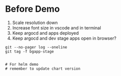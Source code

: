 # Before Demo

1. Scale resolution down
1. Increase font size in vscode and in terminal
1. Keep argocd and apps deployed
1. Keep argocd and dev stage apps open in browser?

```
git --no-pager log --oneline
git tag -f bgapp-stage


# For helm demo
# remember to update chart version
```